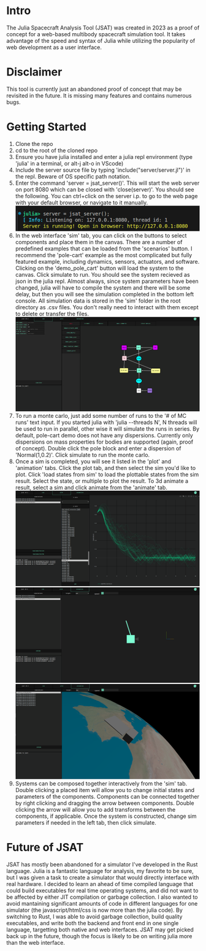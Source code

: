 # Intro
The Julia Spacecraft Analysis Tool (JSAT) was created in 2023  as a proof of concept for a web-based multibody spacecraft simulation tool. It takes advantage of the speed and syntax of Julia while utilizing the popularity of web development as a user interface.

# Disclaimer
This tool is currently just an abandoned proof of concept that may be revisited in the future. It is missing many features and contains numerous bugs.

# Getting Started
1. Clone the repo 
2. cd to the root of the cloned repo
3. Ensure you have julia installed and enter a julia repl environment (type 'julia' in a terminal, or alt-j alt-o in VScode)
4. Include the server source file by typing 'include("server/server.jl")' in the repl. Beware of OS specific path notation.
5. Enter the command 'server = jsat_server()'. This will start the web server on port 8080 which can be closed with 'close(server)'. You should see the following. You can ctrl+click on the server i.p. to go to the web page with your default browser, or navigate to it manually.
![alt text](readme/image.png)
6. In the web interface 'sim' tab, you can click on the buttons to select components and place them in the canvas. There are a number of predefined examples that can be loaded from the 'scenarios' button. I recommend the 'pole-cart' example as the most complicated but fully featured example, including dynamics, sensors, actuators, and software. Clicking on the 'demo_pole_cart' button will load the system to the canvas. Click simulate to run. You should see the system recieved as json in the julia repl. Almost always, since system parameters have been changed, julia will have to compile the system and there will be some delay, but then you will see the simulation completed in the bottom left console. All simulation data is stored in the 'sim' folder in the root directory as .csv files. You don't really need to interact with them except to delete or transfer the files.
![alt text](readme/image-1.png)
8. To run a monte carlo, just add some number of runs to the '# of MC runs' text input. If you started julia with 'julia --threads N', N threads will be used to run in parallel, other wise it will simulate the runs in series. By default, pole-cart demo does not have any dispersions. Currently only dispersions on mass properties for bodies are supported (again, proof of concept). Double click the pole block and enter a dispersion of 'Normal(1,0.2)'. Click simulate to run the monte carlo.
9. Once a sim is completed, you will see it listed in the 'plot' and 'animation' tabs. Click the plot tab, and then select the sim you'd like to plot. Click 'load states from sim' to load the plottable states from the sim result. Select the state, or multiple to plot the result. To 3d animate a result, select a sim and click animate from the 'animate' tab.
![alt text](readme/image-2.png)
![alt text](readme/image-3.png)
![alt text](readme/image-4.png)
10. Systems can be composed together interactively from the 'sim' tab. Double clicking a placed item will allow you to change initial states and parameters of the components. Components can be connected together by right clicking and dragging the arrow between components. Double clicking the arrow will allow you to add transforms between the components, if applicable. Once the system is constructed, change sim parameters if needed in the left tab, then click simulate. 

# Future of JSAT
JSAT has mostly been abandoned for a simulator I've developed in the Rust language. Julia is a fantastic language for analysis, my favorite to be sure, but I was given a task to create a simulator that would directly interface with real hardware. I decided to learn an ahead of time compiled language that could build executables for real time operating systems, and did not want to be affected by either JIT compilation or garbage collection. I also wanted to avoid mantaining significant amounts of code in different languages for one simulator (the javascript/html/css is now more than the julia code). By switching to Rust, I was able to avoid garbage collection, build quality executables, and write both the backend and front end in one single language, targetting both native and web interfaces. JSAT may get picked back up in the future, though the focus is likely to be on writing julia more than the web interface.